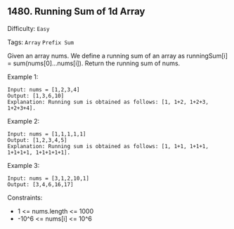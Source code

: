 ## 1480. Running Sum of 1d Array

Difficulty: `Easy`

Tags: `Array` `Prefix Sum`

Given an array nums. We define a running sum of an array as runningSum[i] = sum(nums[0]…nums[i]).
Return the running sum of nums.

Example 1:
```
Input: nums = [1,2,3,4]
Output: [1,3,6,10]
Explanation: Running sum is obtained as follows: [1, 1+2, 1+2+3, 1+2+3+4].
```
Example 2:
```
Input: nums = [1,1,1,1,1]
Output: [1,2,3,4,5]
Explanation: Running sum is obtained as follows: [1, 1+1, 1+1+1, 1+1+1+1, 1+1+1+1+1].
```
Example 3:
```
Input: nums = [3,1,2,10,1]
Output: [3,4,6,16,17]
``` 

Constraints:

- 1 <= nums.length <= 1000
- -10^6 <= nums[i] <= 10^6
